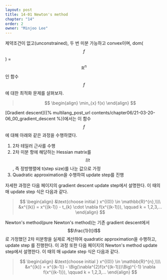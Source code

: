 ```yaml
---
layout: post
title: 14-01 Newton's method
chapter: "14"
order: 2
owner: "Minjoo Lee"
---
```

<script type="text/x-mathjax-config">
MathJax.Hub.Config({
    displayAlign: "center"
});
</script>

 제약조건이 없고(unconstrained), 두 번 미분 가능하고 convex이며, dom($$f$$) = $$\mathbb{R}^{n}$$인 함수 $$f$$에 대한 최적화 문제를 살펴보자.

>$$
>\begin{align}
>\min_{x} f(x)
>\end{align}
>$$

 [Gradient descent]({% multilang_post_url contents/chapter06/21-03-20-06_00_gradient_descent %})에서는 이 함수 $$f$$에 대해 아래와 같은 과정을 수행하였다.
 
1. 2차 테일러 근사를 수행
2. 2차 미분 항에 해당하는 Hessian matrix를 $$I/t$$, 즉 정방행렬에 t(step size)를 나눈 값으로 가정 
3. Quadratic approximation을 수행하여 update step를 진행

자세한 과정은 다음 페이지의 gradient descent update step에서 설명한다. 이 때의 매 update step 식은 다음과 같다. 

>$$
>\begin{align}
>&\text{choose initial } x^{(0)} \in \mathbb{R}^{n},\\\\
>&x^{(k)} = x^{(k-1)} - t_{k} \cdot \nabla f(x^{(k-1)}), \qquad k = 1,2,3,...
>\end{align}
>$$

Newton's method(pure Newton's method)는 기존 gradient descent에서 $$\frac{1}{t}I$$로 가정했던 2차 미분항을 실제로 계산하여 quadratic approximation을 수행하고, update step 를 진행한다. 이 과정 또한 다음 페이지의 Newton's method update step에서 설명한다. 이 때의 매 update step 식은 다음과 같다.

>$$
>\begin{align}
>&\text{choose initial } x^{(0)} \in \mathbb{R}^{n},\\\\
>&x^{(k)} = x^{(k-1)} - \Big(\nabla^{2}f(x^{(k-1)})\Big)^{-1} \nabla f(x^{(k-1)}), \qquad k = 1,2,3,...
>\end{align}
>$$
